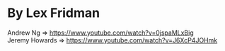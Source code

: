 # By Lex Fridman 
Andrew Ng => https://www.youtube.com/watch?v=0jspaMLxBig <br/>
Jeremy Howards => https://www.youtube.com/watch?v=J6XcP4JOHmk <br/>